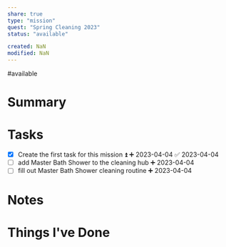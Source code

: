 ```yaml
---
share: true
type: "mission"
quest: "Spring Cleaning 2023"
status: "available"

created: NaN 
modified: NaN
---
```

#available 
# Summary

# Tasks
- [x] Create the first task for this mission ⏫ ➕ 2023-04-04 ✅ 2023-04-04
- [ ] add Master Bath Shower to the cleaning hub ➕ 2023-04-04
- [ ] fill out Master Bath Shower cleaning routine ➕ 2023-04-04 
# Notes

# Things I've Done